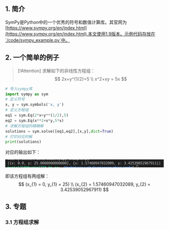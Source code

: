 ## 1. 简介
SymPy是Python中的一个优秀的符号和数值计算库。其官网为[https://www.sympy.org/en/index.html](https://www.sympy.org/en/index.html).本文使用1.9版本。示例代码存放在`/code/sympy_example.py`中。

## 2. 一个简单的例子

>[!Attention] 求解如下的非线性方程组：
> $$
> 2x+y^{1/2}=5 \\
> x^2+xy = 5x
> $$

```python
# 导入sympy库
import sympy as sym
# 定义符号
x, y = sym.symbols('x, y')
# 定义方程组
eq1 = sym.Eq(2*x+y**(1/2),5)
eq2 = sym.Eq(x**2+x*y,5*x)
# 求解方程组的精确解
solutions = sym.solve([eq1,eq2],[x,y],dict=True)
# 打印对应的解
print(solutions)
```
对应的输出如下：

![](https://raw.githubusercontent.com/kyrie1218/picgo/main/img/Screenshot%20from%202022-06-09%2020-27-52.png ':size=85%')

即该方程组有两组解：
$$
(x_{1} = 0, y_{1} = 25) \\
(x_{2} = 1.57460947032089, y_{2} = 3.42539052967911)
$$

## 3. 专题
### 3.1 方程组求解

